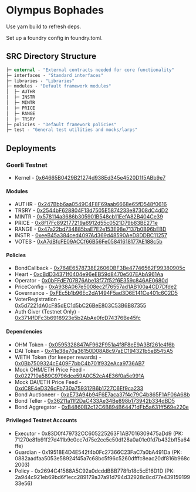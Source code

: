 # Olympus Bophades

Use yarn build to refresh deps.

Set up a foundry config in foundry.toml.

## SRC Directory Structure

```ml
├─ external - "External contracts needed for core functionality"
├─ interfaces - "Standard interfaces"
├─ libraries - "Libraries"
├─ modules - "Default framework modules"
│  ├─ AUTHR
│  ├─ INSTR
│  ├─ MINTR
│  ├─ PRICE
│  ├─ RANGE
│  ├─ TRSRY
├─ policies - "Default framework policies"
├─ test - "General test utilities and mocks/larps"
```

## Deployments

### Goerli Testnet

- Kernel - [0x64665B0429B21274d938Ed345e4520D1f5ABb9e7](https://goerli.etherscan.io/address/0x64665b0429b21274d938ed345e4520d1f5abb9e7)

#### Modules

- AUTHR - [0x247Bbb6aa0549C4F8F69aab6668e65fD548f0616](https://goerli.etherscan.io/address/0x247bbb6aa0549c4f8f69aab6668e65fd548f0616)
- TRSRY - [0x2544bF628804F13d7505E5874233e87308dC4dD2](https://goerli.etherscan.io/address/0x2544bf628804f13d7505e5874233e87308dc4dd2)
- MINTR - [0x578114a3686b305901B548cb11EefA82B404Ce39](https://goerli.etherscan.io/address/0x578114a3686b305901b548cb11eefa82b404ce39)
- PRICE - [0x8f17Fc892177219a6912d55c0521D79b83BE271e](https://goerli.etherscan.io/address/0x8f17fc892177219a6912d55c0521d79b83be271e)
- RANGE - [0x47a22bd734885baE7E2e153E98e7137b0B96bEBD](https://goerli.etherscan.io/address/0x47a22bd734885bae7e2e153e98e7137b0b96bebd)
- INSTR - [0xeeB45a384ced4097Ad369d48590AeD8DDBC11257](https://goerli.etherscan.io/address/0xeeb45a384ced4097ad369d48590aed8ddbc11257)
- VOTES - [0xA7dBfcFE09ACCf66B56Fe05841618177AE188c5b](https://goerli.etherscan.io/address/0xa7dbfcfe09accf66b56fe05841618177ae188c5b)

#### Policies

- BondCallback - [0x764E6578738E2606DBF3Be47746562F99380905c](https://goerli.etherscan.io/address/0x764e6578738e2606dbf3be47746562f99380905c)
- Heart - [0xcBdD34371f0404e96eEB59d8470e507EAbA961Aa](https://goerli.etherscan.io/address/0xcbdd34371f0404e96eeb59d8470e507eaba961aa)
- Operator - [0x0bFFdE707B76Abe13f77f52f6E359c846AE0680d](https://goerli.etherscan.io/address/0x0bffde707b76abe13f77f52f6e359c846ae0680d)
- PriceConfig - [0xA938A067e5008ec2f76557ad1AB100a4CD7Dfde2](https://goerli.etherscan.io/address/0xa938a067e5008ec2f76557ad1ab100a4cd7dfde2)
- Governance - [0xFEc5b1b96Ec2dA1494F5ad3D6E141Ce401c6C2D5](https://goerli.etherscan.io/address/0xfec5b1b96ec2da1494f5ad3d6e141ce401c6c2d5)
- VoterRegistration - [0x5d7221dA0cF85dEC1d5bC26BeE803C53B6B87355](https://goerli.etherscan.io/address/0x5d7221da0cf85dec1d5bc26bee803c53b6b87355)
- Auth Giver (Testnet Only) - [0x3714fDFc3b6918923e5b2AbAe0fcD74376Be45fc](https://goerli.etherscan.io/address/0x3714fdfc3b6918923e5b2abae0fcd74376be45fc)

#### Dependencies

- OHM Token - [0x0595328847AF962F951a4f8F8eE9A3Bf261e4f6b](https://goerli.etherscan.io/address/0x0595328847af962f951a4f8f8ee9a3bf261e4f6b)
- DAI Token - [0x41e38e70a36150D08A8c97aEC194321b5eB545A5](https://goerli.etherscan.io/address/0x41e38e70a36150d08a8c97aec194321b5eb545a5)
- WETH Token (for keeper rewards) - [0x0Bb7509324cE409F7bbC4b701f932eAca9736AB7](https://goerli.etherscan.io/address/0x0bb7509324ce409f7bbc4b701f932eaca9736ab7)
- Mock OHM/ETH Price Feed - [0x022710a589C9796dce59A0C52cA4E36f0a5e991A](https://goerli.etherscan.io/address/0x022710a589c9796dce59a0c52ca4e36f0a5e991a)
- Mock DAI/ETH Price Feed - [0xdC8E4eD326cFb730a759312B6b1727C6Ef9ca233](https://goerli.etherscan.io/address/0xdc8e4ed326cfb730a759312b6b1727c6ef9ca233)
- Bond Auctioneer - [0xaE73A94b94F6E7aca37f4c79C4b865F1AF06A68b](https://goerli.etherscan.io/address/0xae73a94b94f6e7aca37f4c79c4b865f1af06a68b)
- Bond Teller - [0x36211a11f2DaC433Ae34Be898b173942b334dBD5](https://goerli.etherscan.io/address/0x36211a11f2dac433ae34be898b173942b334dbd5)
- Bond Aggregator - [0xB4860B2c12C6B894B64471dFb5a631ff569e220e](https://goerli.etherscan.io/address/0xb4860b2c12c6b894b64471dfb5a631ff569e220e)

#### Privileged Testnet Accounts

- Executor - 0x83D0f479732CC605225263F1AB7016309475aDd9 (PK: 71270e81b91f27d411b9c0cc7d75e2cc5c50df28a0a01e0fd7b432bff5a64ffe)
- Guardian - 0x19518E4D4E542f4b0Fc27366C23FaC7a0bA491Da (PK: 0882aadfaa5053e58924f45a7c68bc5f96c5260dfffc8eac20df816b968c2003)
- Policy - 0x2694C41588A5C92a0dcddBBB778fb18c5cE16D1D (PK: 2a944c921eb69bd6f1ecc289179a37a91d794d32928c8cd77e43915919933e56)
